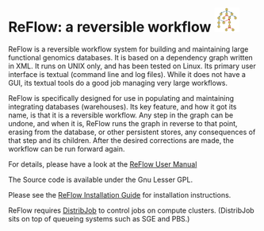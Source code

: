 ReFlow: a reversible workflow    <img alt="ReFlow logo" src="Controller/doc/ReFlowLogo.PNG" width=50/> 
=============================

ReFlow is a reversible workflow system for building and maintaining large functional genomics databases.  It is based on a dependency graph written in XML.  It runs on UNIX only, and has been tested on Linux.  Its primary user interface is textual (command line and log files).  While it does not have a GUI, its textual tools do a good job managing very large workflows. 

ReFlow is specifically designed for use in populating and maintaining integrating databases (warehouses). Its key feature, and how it got its name, is that it is a reversible workflow.  Any step in the graph can be undone, and when it is, ReFlow runs the graph in reverse to that point, erasing from the database, or other persistent stores, any consequences of that step and its children.  After the desired corrections are made, the workflow can be run forward again.

For details, please have a look at the [ReFlow User Manual](https://docs.google.com/document/d/18pFLlkCA1inTfbOpd_NDxiMvcCu02jz29U9v2HAth84/pub)

The Source code is available under the Gnu Lesser GPL.

Please see the [ReFlow Installation Guide](https://docs.google.com/document/d/1bJr0jWktNhOf8XZtiAZDp8m0qi9Ny_pDmPMBH9vQ1mE/pub) for installation instructions.

ReFlow requires [DistribJob](http://www.google.com/url?q=https%3A%2F%2Fdocs.google.com%2Fdocument%2Fpub%3Fid%3D1BixZ5t2c0hnOZES-Rk2wG2loAQqclcmRj7AeKQjZMHA) to control jobs on compute clusters. (DistribJob sits on top of queueing systems such as SGE and PBS.)
